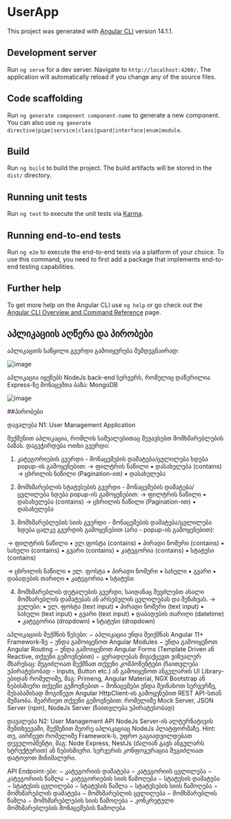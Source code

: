 # UserApp

This project was generated with [Angular CLI](https://github.com/angular/angular-cli) version 14.1.1.

## Development server

Run `ng serve` for a dev server. Navigate to `http://localhost:4200/`. The application will automatically reload if you change any of the source files.

## Code scaffolding

Run `ng generate component component-name` to generate a new component. You can also use `ng generate directive|pipe|service|class|guard|interface|enum|module`.

## Build

Run `ng build` to build the project. The build artifacts will be stored in the `dist/` directory.

## Running unit tests

Run `ng test` to execute the unit tests via [Karma](https://karma-runner.github.io).

## Running end-to-end tests

Run `ng e2e` to execute the end-to-end tests via a platform of your choice. To use this command, you need to first add a package that implements end-to-end testing capabilities.

## Further help

To get more help on the Angular CLI use `ng help` or go check out the [Angular CLI Overview and Command Reference](https://angular.io/cli) page.

## აპლიკაციის აღწერა და პირობები
აპლიკაციის საწყილი გვერდი გამოიყურება შემდეგნაირად: 

![image](https://user-images.githubusercontent.com/56683170/206144740-8670e35e-47fc-4a20-82e4-85a63ed60aaa.png)

აპლიკაცია იყენებს NodeJs back-end სერვერს, რომელიც დაწერილია Express-ზე
მონაცემთა ბაზა: MongoDB

![image](https://user-images.githubusercontent.com/56683170/206148190-f95df740-a7d1-4780-86cd-df5275a9bc49.png)


##პირობები

დავალება N1: User Management Application

შექმენით აპლიკაცია, რომლის საშუალებითაც შევავსებთ მომხმარებლების ბაზას. დაგვჭირდება ოთხი გვერდი:

1. კატეგორიების გვერდი - მონაცემების დამატება/ცვლილება ხდება popup-ის გამოყენებით:
→ ფილტრის ნაწილი
▪ დასახელება (contains)
→ ცხრილის ნაწილი (Pagination-ით)
▪ დასახელება

2. მომხმარებლის სტატუსების გვერდი - მონაცემების დამატება/ცვლილება ხდება popup-ის გამოყენებით:
→ ფილტრის ნაწილი
▪ დასახელება (contains)
→ ცხრილის ნაწილი (Pagination-ით)
▪ დასახელება

3. მომხმარებლების სიის გვერდი - მონაცემების დამატება/ცვლილება ხდება ცალკე გვერდის გამოყენებით (არა - popup-ის გამოყენებით):

→ ფილტრის ნაწილი
▪ ელ.ფოსტა (contains)
▪ პირადი ნომერი (contains)
▪ სახელი (contains)
▪ გვარი (contains)
▪ კატეგორია (contains)
▪ სტატუსი (contains)

→ ცხრილის ნაწილი
▪ ელ. ფოსტა
▪ პირადი ნომერი
▪ სახელი
▪ გვარი
▪ დაბადების თარიღი 
▪ კატეგორია
▪ სტატუსი

4. მომხმარებლის დეტალების გვერდი, საიდანაც შევძლებთ ახალი მომხარებლის დამატებას ან არსებულის ცვლილებას და შენახვას.
→ ველები:
▪ ელ. ფოსტა (text input)
▪ პირადი ნომერი (text input)
▪ სახელი (text input)
▪ გვარი (text input)
▪ დაბადების თარიღი (datetime)
▪ კატეგორია (dropdown)
▪ სტატუსი (dropdown)

აპლიკაციის შექმნის წესები:
− აპლიკაცია უნდა შეიქმნას Angular 11+ Framework-ზე
− უნდა გამოიყენოთ Angular Modules
− უნდა გამოიყენოთ Angular Routing
− უნდა გამოიყენოთ Angular Forms (Template Driven ან Reactive, თქვენი გემოვნებით)
− ყურადღებას მივაქცევთ ვიზუალურ მხარესაც: შეგიძლიათ შექმნათ თქვენი კომპონენტები (ჩაითვლება უპირატესობად - Inputs, Button etc.) ან გამოიყენოთ ანგულარის UI Library-ებიდან რომელიმე, მაგ: Primeng, Angular Material, NGX Bootstrap ან ნებისმიერი თქვენი გემოვნებით
− მონაცემები უნდა შეინახოთ სერვერზე, შესაბამისად მოგიწევთ Angular HttpClient-ის გამოყენებით REST API-სთან მუშაობა. შეარჩიეთ თქვენი გემოვნებით: რომელიმე Mock Server, JSON Server (npm), NodeJs Server (ჩაითვლება უპირატესობად)

დავალება N2: User Management API
NodeJs Server-ის ალტერნატივის შემთხვევაში, შექმენით მეორე აპლიკაციაც NodeJs პლატფორმაზე.
Hint: თუ, აირჩევთ რომელიმე Framework-ს, უფრო გაგიადვილდებათ დეველოპმენტი, მაგ: Node Express, NestJs (ძალიან გავს ანგულარს სტრუქტურით) ან ნებისმიერი. სერვერის კონფოგურაცია შეგიძლიათ დატოვოთ მინიმალური.

API Endpoint-ები:
− კატეგორიის დამატება
− კატეგორიის ცვლილება
− კატეგორიის წაშლა
− კატეგორიების სიის წამოღება 
− სტატუსის დამატება
− სტატუსის ცვლილება
− სტატუსის წაშლა
− სტატუსების სიის წამოღება 
− მომხმარებლის დამატება
− მომხმარებლის ცვლილება
− მომხმარებლის წაშლა
− მომხმარებლების სიის წამოღება 
− კონკრეტული მომხმარებლების მონაცემების წამოღება



